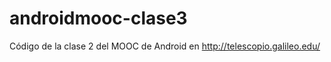 androidmooc-clase3
==================

Código de la clase 2 del MOOC de Android en http://telescopio.galileo.edu/
